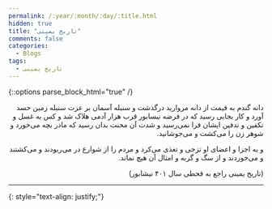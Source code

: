 ```yaml
---
permalink: /:year/:month/:day/:title.html
hidden: true
title: "تاریخ یمینی"
comments: false
categories:
  - Blogs
tags:
  - تاریخ یمینی
---
```


{::options parse_block_html="true" /}
<div dir='rtl' align='right'>
 دانه گندم به قیمت از دانه مروارید درگذشت و سنبله آسمان بر عزت سنبله زمین حسد آورد و کار بجایی رسید که در فرضه نیسابور قرب هزار آدمی هلاک شد و کس به غسل و تکفین و تدفین ایشان فرا نمی‌رسید و شدت آن محنت بدان رسید که مادر بچه می‌خورد و شوهر زن را می‌کشت و می‌جوشانید.

 و به اجزا و اعضای او تزجی و تغذی می‌کرد و مردم را از شوارع در می‌ربودند و می‌کشتند و می‌خوردند و از سگ و گربه و امثال آن هیچ نماند.
 
 (تاریخ یمینی راجع به قحطی سال ۴۰۱ نیشابور)

---

</div>
{: style="text-align: justify;"}
